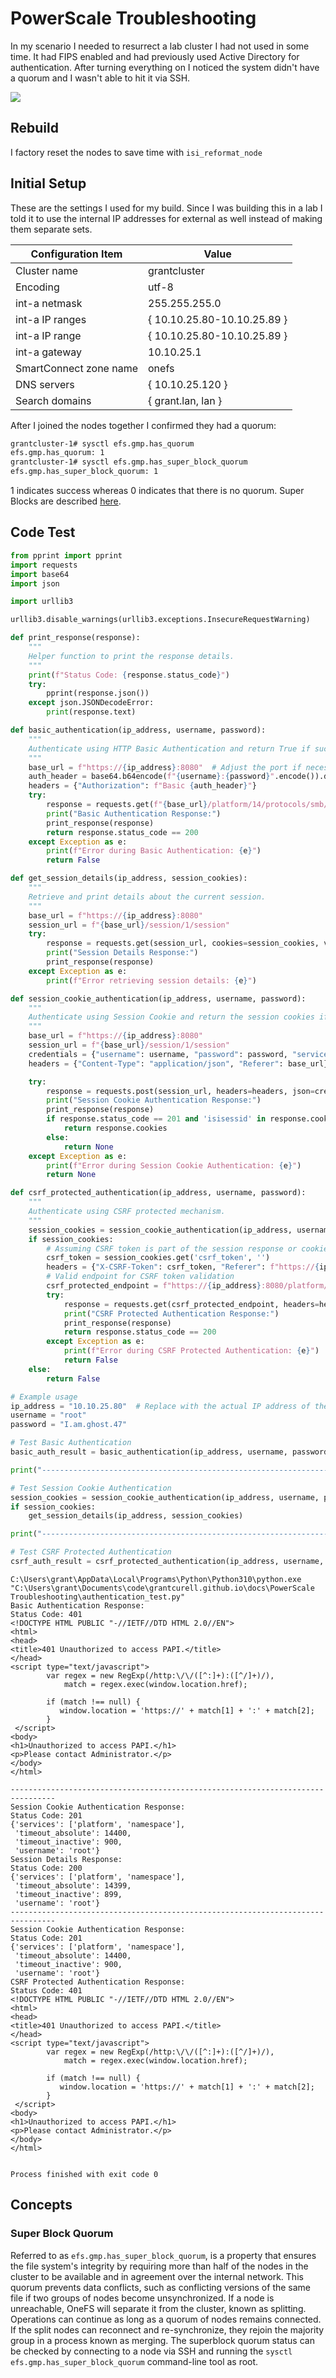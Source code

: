 # PowerScale Troubleshooting

In my scenario I needed to resurrect a lab cluster I had not used in some time. It had FIPS enabled and had previously used Active Directory for authentication. After turning everything on I noticed the system didn't have a quorum and I wasn't able to hit it via SSH.

![](images/2023-11-27-10-37-46.png)


## Rebuild

I factory reset the nodes to save time with `isi_reformat_node`

## Initial Setup

These are the settings I used for my build. Since I was building this in a lab I told it to use the internal IP addresses for external as well instead of making them separate sets.

| Configuration Item      | Value                |
|-------------------------|--------------------------|
| Cluster name            | grantcluster             |
| Encoding                | utf-8                    |
| int-a netmask           | 255.255.255.0            |
| int-a IP ranges         | { 10.10.25.80-10.10.25.89 } |
| int-a IP range          | { 10.10.25.80-10.10.25.89 } |
| int-a gateway           | 10.10.25.1               |
| SmartConnect zone name  | onefs                    |
| DNS servers             | { 10.10.25.120 }         |
| Search domains          | { grant.lan, lan }       |

After I joined the nodes together I confirmed they had a quorum:

```bash
grantcluster-1# sysctl efs.gmp.has_quorum
efs.gmp.has_quorum: 1
grantcluster-1# sysctl efs.gmp.has_super_block_quorum
efs.gmp.has_super_block_quorum: 1
```

1 indicates success whereas 0 indicates that there is no quorum. Super Blocks are described [here](#super-block-quorum).

## Code Test

```python
from pprint import pprint
import requests
import base64
import json

import urllib3

urllib3.disable_warnings(urllib3.exceptions.InsecureRequestWarning)

def print_response(response):
    """
    Helper function to print the response details.
    """
    print(f"Status Code: {response.status_code}")
    try:
        pprint(response.json())
    except json.JSONDecodeError:
        print(response.text)

def basic_authentication(ip_address, username, password):
    """
    Authenticate using HTTP Basic Authentication and return True if successful.
    """
    base_url = f"https://{ip_address}:8080"  # Adjust the port if necessary
    auth_header = base64.b64encode(f"{username}:{password}".encode()).decode()
    headers = {"Authorization": f"Basic {auth_header}"}
    try:
        response = requests.get(f"{base_url}/platform/14/protocols/smb/shares", headers=headers, verify=False)
        print("Basic Authentication Response:")
        print_response(response)
        return response.status_code == 200
    except Exception as e:
        print(f"Error during Basic Authentication: {e}")
        return False

def get_session_details(ip_address, session_cookies):
    """
    Retrieve and print details about the current session.
    """
    base_url = f"https://{ip_address}:8080"
    session_url = f"{base_url}/session/1/session"
    try:
        response = requests.get(session_url, cookies=session_cookies, verify=False)
        print("Session Details Response:")
        print_response(response)
    except Exception as e:
        print(f"Error retrieving session details: {e}")

def session_cookie_authentication(ip_address, username, password):
    """
    Authenticate using Session Cookie and return the session cookies if successful.
    """
    base_url = f"https://{ip_address}:8080"
    session_url = f"{base_url}/session/1/session"
    credentials = {"username": username, "password": password, "services": ["platform", "namespace"]}
    headers = {"Content-Type": "application/json", "Referer": base_url}

    try:
        response = requests.post(session_url, headers=headers, json=credentials, verify=False)
        print("Session Cookie Authentication Response:")
        print_response(response)
        if response.status_code == 201 and 'isisessid' in response.cookies:
            return response.cookies
        else:
            return None
    except Exception as e:
        print(f"Error during Session Cookie Authentication: {e}")
        return None

def csrf_protected_authentication(ip_address, username, password):
    """
    Authenticate using CSRF protected mechanism.
    """
    session_cookies = session_cookie_authentication(ip_address, username, password)
    if session_cookies:
        # Assuming CSRF token is part of the session response or cookies
        csrf_token = session_cookies.get('csrf_token', '')
        headers = {"X-CSRF-Token": csrf_token, "Referer": f"https://{ip_address}:8080"}
        # Valid endpoint for CSRF token validation
        csrf_protected_endpoint = f"https://{ip_address}:8080/platform/14/auth/id"
        try:
            response = requests.get(csrf_protected_endpoint, headers=headers, cookies=session_cookies, verify=False)
            print("CSRF Protected Authentication Response:")
            print_response(response)
            return response.status_code == 200
        except Exception as e:
            print(f"Error during CSRF Protected Authentication: {e}")
            return False
    else:
        return False

# Example usage
ip_address = "10.10.25.80"  # Replace with the actual IP address of the PowerScale
username = "root"
password = "I.am.ghost.47"

# Test Basic Authentication
basic_auth_result = basic_authentication(ip_address, username, password)

print("--------------------------------------------------------------------------------")

# Test Session Cookie Authentication
session_cookies = session_cookie_authentication(ip_address, username, password)
if session_cookies:
    get_session_details(ip_address, session_cookies)

print("--------------------------------------------------------------------------------")

# Test CSRF Protected Authentication
csrf_auth_result = csrf_protected_authentication(ip_address, username, password)

```

```
C:\Users\grant\AppData\Local\Programs\Python\Python310\python.exe "C:\Users\grant\Documents\code\grantcurell.github.io\docs\PowerScale Troubleshooting\authentication_test.py" 
Basic Authentication Response:
Status Code: 401
<!DOCTYPE HTML PUBLIC "-//IETF//DTD HTML 2.0//EN">
<html>
<head>
<title>401 Unauthorized to access PAPI.</title>
</head>
<script type="text/javascript">
        var regex = new RegExp(/http:\/\/([^:]+):([^/]+)/),
            match = regex.exec(window.location.href);

        if (match !== null) {
           window.location = 'https://' + match[1] + ':' + match[2];
        }
 </script>
<body>
<h1>Unauthorized to access PAPI.</h1>
<p>Please contact Administrator.</p>
</body>
</html>

--------------------------------------------------------------------------------
Session Cookie Authentication Response:
Status Code: 201
{'services': ['platform', 'namespace'],
 'timeout_absolute': 14400,
 'timeout_inactive': 900,
 'username': 'root'}
Session Details Response:
Status Code: 200
{'services': ['platform', 'namespace'],
 'timeout_absolute': 14399,
 'timeout_inactive': 899,
 'username': 'root'}
--------------------------------------------------------------------------------
Session Cookie Authentication Response:
Status Code: 201
{'services': ['platform', 'namespace'],
 'timeout_absolute': 14400,
 'timeout_inactive': 900,
 'username': 'root'}
CSRF Protected Authentication Response:
Status Code: 401
<!DOCTYPE HTML PUBLIC "-//IETF//DTD HTML 2.0//EN">
<html>
<head>
<title>401 Unauthorized to access PAPI.</title>
</head>
<script type="text/javascript">
        var regex = new RegExp(/http:\/\/([^:]+):([^/]+)/),
            match = regex.exec(window.location.href);

        if (match !== null) {
           window.location = 'https://' + match[1] + ':' + match[2];
        }
 </script>
<body>
<h1>Unauthorized to access PAPI.</h1>
<p>Please contact Administrator.</p>
</body>
</html>


Process finished with exit code 0

```

## Concepts

### Super Block Quorum

Referred to as `efs.gmp.has_super_block_quorum`, is a property that ensures the file system's integrity by requiring more than half of the nodes in the cluster to be available and in agreement over the internal network. This quorum prevents data conflicts, such as conflicting versions of the same file if two groups of nodes become unsynchronized. If a node is unreachable, OneFS will separate it from the cluster, known as splitting. Operations can continue as long as a quorum of nodes remains connected. If the split nodes can reconnect and re-synchronize, they rejoin the majority group in a process known as merging. The superblock quorum status can be checked by connecting to a node via SSH and running the `sysctl efs.gmp.has_super_block_quorum` command-line tool as root.
